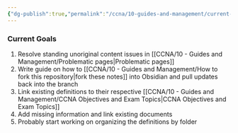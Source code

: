 ```yaml
---
{"dg-publish":true,"permalink":"/ccna/10-guides-and-management/current-goals/"}
---
```


### Current Goals
1. Resolve standing unoriginal content issues in [[CCNA/10 - Guides and Management/Problematic pages\|Problematic pages]]
2. Write guide on how to [[CCNA/10 - Guides and Management/How to fork this repository\|fork these notes]] into Obsidian and pull updates back into the branch
3. Link existing definitions to their respective [[CCNA/10 - Guides and Management/CCNA Objectives and Exam Topics\|CCNA Objectives and Exam Topics]]
4. Add missing information and link existing documents
5. Probably start working on organizing the definitions by folder

